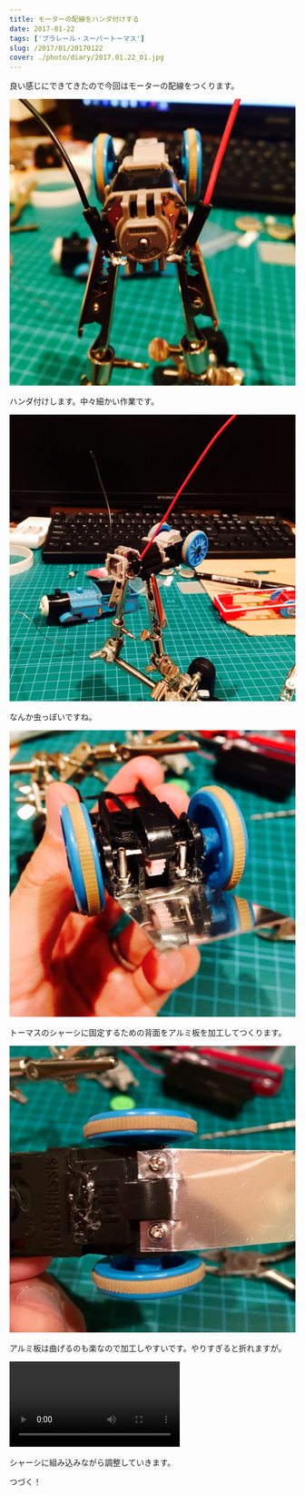 ```yaml
---
title: モーターの配線をハンダ付けする
date: 2017-01-22
tags: ['プラレール・スーパートーマス']
slug: /2017/01/20170122
cover: ./photo/diary/2017.01.22_01.jpg
---
```


<p class="sentence">
良い感じにできてきたので今回はモーターの配線をつくります。
</p>
<div class="center"><img class="img-fluid" src="./photo/diary/2017.01.22_01.jpg"></div>
<p class="sentence spacing">ハンダ付けします。中々細かい作業です。</p>
<div class="center"><img class="img-fluid" src="./photo/diary/2017.01.22_02.jpg"></div>
<p class="sentence spacing">なんか虫っぽいですね。</p>
<div class="center"><img class="img-fluid" src="./photo/diary/2017.01.22_03.jpg"></div>
<p class="sentence spacing">トーマスのシャーシに固定するための背面をアルミ板を加工してつくります。</p>
<div class="center"><img class="img-fluid" src="./photo/diary/2017.01.22_04.jpg"></div>
<p class="sentence spacing">アルミ板は曲げるのも楽なので加工しやすいです。やりすぎると折れますが。</p>
<div class="center"><video class="img-fluid" src="./photo/diary/2017.01.22_05.mp4" controls></div>
<p class="sentence spacing">シャーシに組み込みながら調整していきます。</p>
<p class="sentence spacing">つづく！</p>
